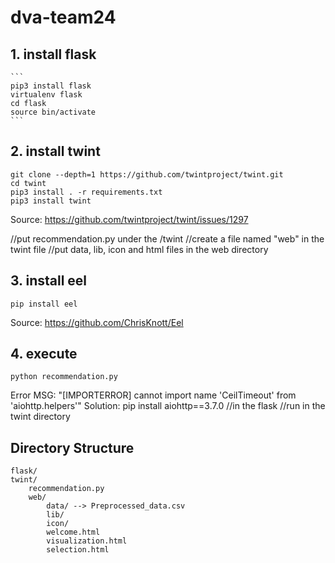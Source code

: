 # dva-team24
## 1. install flask
    ```
    pip3 install flask
    virtualenv flask
    cd flask
    source bin/activate
    ```

## 2. install twint
    git clone --depth=1 https://github.com/twintproject/twint.git
    cd twint
    pip3 install . -r requirements.txt
    pip3 install twint
    
Source: https://github.com/twintproject/twint/issues/1297

//put recommendation.py under the /twint
//create a file named "web" in the twint file
//put data, lib, icon and html files in the web directory

## 3. install eel
    pip install eel
    
Source: https://github.com/ChrisKnott/Eel

## 4. execute
    python recommendation.py
    
Error MSG: "[IMPORTERROR] cannot import name 'CeilTimeout' from 'aiohttp.helpers'"
Solution: pip install aiohttp==3.7.0 //in the flask
//run in the twint directory

## Directory Structure
```
flask/
twint/
    recommendation.py
    web/
        data/ --> Preprocessed_data.csv
        lib/
        icon/
        welcome.html
        visualization.html
        selection.html
```
